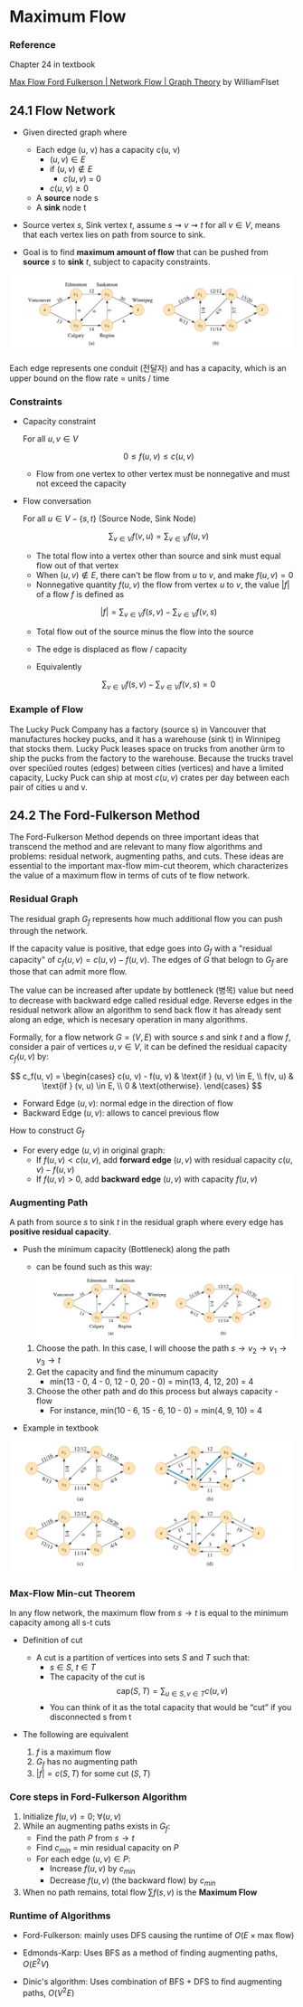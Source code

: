 # Maximum Flow

### Reference

Chapter 24 in textbook

[Max Flow Ford Fulkerson | Network Flow | Graph Theory](https://www.youtube.com/watch?v=LdOnanfc5TM) by WilliamFlset

## 24.1 Flow Network

- Given directed graph where 
    - Each edge (u, v) has a capacity c(u, v)
        - $(u, v) \in E$
        - if $(u, v) \notin E$
            - $c(u, v)$ = 0
        - $c(u, v) \geq 0$
    - A **source** node s
    - A **sink** node t

- Source vertex $s$, Sink vertex $t$, assume $s \rightsquigarrow v \rightsquigarrow t$ for all $v \in V$, means that each vertex lies on path from source to sink.

- Goal is to find **maximum amount of flow** that can be pushed from **source** $s$ to **sink** $t$, subject to capacity constraints.

![Flow Network](../../static/cmpt-307/flow-network.png)

Each edge represents one conduit (전달자) and has a capacity, which is an upper bound on the flow rate = units / time

### Constraints
- Capacity constraint

    For all $u, v \in V$

    $$
    0 \leq f(u, v) \leq c(u, v)
    $$

    - Flow from one vertex to other vertex must be nonnegative and must not exceed the capacity

- Flow conversation

    For all $u \in V - \{s, t\}$ (Source Node, Sink Node)

    $$
    \sum_{v \in V} f(v, u) = \sum_{v \in V} f(u, v)
    $$
    
    - The total flow into a vertex other than source and sink must equal flow out of that vertex
    - When $(u, v) \notin E$, there can't be flow from $u$ to $v$, and make $f(u, v) = 0$
    - Nonnegative quantity $f(u, v)$ the flow from vertex $u$ to $v$, the value $|f|$ of a flow $f$ is defined as

    $$
    |f| = \sum_{v \in V} f(s, v) - \sum_{v \in V} f(v, s)
    $$

    - Total flow out of the source minus the flow into the source
    - The edge is displaced as flow / capacity

    - Equivalently

    $$
    \sum_{v \in V} f(s, v) - \sum_{v \in V} f(v, s) = 0
    $$

### Example of Flow

The Lucky Puck Company has a factory (source s) in Vancouver that manufactures
hockey pucks, and it has a warehouse (sink t) in Winnipeg that stocks them. Lucky
Puck leases space on trucks from another ûrm to ship the pucks from the factory
to the warehouse. Because the trucks travel over speciûed routes (edges) between
cities (vertices) and have a limited capacity, Lucky Puck can ship at most $c(u, v)$
crates per day between each pair of cities u and v.

## 24.2 The Ford-Fulkerson Method

The Ford-Fulkerson Method depends on three important ideas that transcend the method and are relevant to many flow algorithms and problems: residual network, augmenting paths, and cuts. These ideas are essential to the important max-flow mim-cut theorem, which characterizes the value of a maximum flow in terms of cuts of te flow network.

### Residual Graph

The residual graph $G_f$ represents how much additional flow you can push through the network.

If the capacity value is positive, that edge goes into $G_f$ with a "residual capacity" of $c_f(u, v) = c(u, v) - f(u, v)$. The edges of $G$ that belogn to $G_f$ are those that can admit more flow.

The value can be increased after update by bottleneck (병목) value but need to decrease with backward edge called residual edge. Reverse edges in the residual network allow an algorithm to send back flow it has already sent along an edge, which is necesary operation in many algorithms. 

Formally, for a flow network $G = (V, E)$ with source $s$ and sink $t$ and a flow $f$, consider a pair of vertices $u, v \in V$, it can be defined the residual capacity $c_f(u, v)$ by:

$$
c_f(u, v) =
\begin{cases}
c(u, v) - f(u, v) & \text{if } (u, v) \in E, \\
f(v, u) & \text{if } (v, u) \in E, \\
0 & \text{otherwise}.
\end{cases}
$$

- Forward Edge $(u, v)$: normal edge in the direction of flow
- Backward Edge $(u, v)$: allows to cancel previous flow

How to construct $G_f$
- For every edge $(u, v)$ in original graph:
    - If $f(u, v) < c(u, v)$, add **forward edge** $(u ,v)$ with residual capacity $c(u, v) - f(u, v)$
    - If $f(u ,v) > 0$, add **backward edge** $(u ,v)$ with capacity $f(u, v)$

### Augmenting Path

A path from source $s$ to sink $t$ in the residual graph where every edge has **positive residual capacity**.

- Push the minimum capacity (Bottleneck) along the path
    - can be found such as this way:
    ![Flow Network](../../static/cmpt-307/flow-network.png)

    1. Choose the path. In this case, I will choose the path $s \rightarrow v_2 \rightarrow v_1 \rightarrow v_3 \rightarrow t$
    2. Get the capacity and find the minumum capacity
        - min(13 - 0, 4 - 0, 12 - 0, 20 - 0) = min(13, 4, 12, 20) = 4
    3. Choose the other path and do this process but always capacity - flow
        - For instance, min(10 - 6, 15 - 6, 10 - 0) = min(4, 9, 10) = 4
- Example in textbook

![Residual Network](../../static/cmpt-307/residual-graph.png)

### Max-Flow Min-cut Theorem

In any flow network, the maximum flow from $s \rightarrow t$ is equal to the minimum capacity among all s-t cuts

- Definition of cut

    - A cut is a partition of vertices into sets $S$ and $T$ such that:
        - $s \in S$, $t \in T$
        - The capacity of the cut is
        $$
        \text{cap}(S, T) = \sum_{u \in S, v \in T} c(u, v)
        $$
        - You can think of it as the total capacity that would be “cut” if you disconnected s from t

- The following are equivalent
    1. $f$ is a maximum flow
    2. $G_f$ has no augmenting path
    3. $|f| = c(S, T)$ for some cut $(S, T)$

### Core steps in Ford-Fulkerson Algorithm
1. Initialize $f(u, v) = 0;$  $\forall (u, v)$
2. While an augmenting paths exists in $G_f$:
    - Find the path $P$ from $s \rightarrow t$
    - Find $c_{min}$ = min residual capacity on $P$
    - For each edge $(u, v) \in P$:
        - Increase $f(u, v)$ by $c_{min}$
        - Decrease $f(u, v)$ (the backward flow) by $c_{min}$
3. When no path remains, total flow $\sum f(s, v)$ is the **Maximum Flow**

### Runtime of Algorithms

- Ford-Fulkerson: mainly uses DFS causing the runtime of $O(E \times \text{max flow})$

- Edmonds-Karp: Uses BFS as a method of finding augmenting paths, $O(E^2V)$

- Dinic's algorithm: Uses combination of BFS + DFS to find augmenting paths, $O(V^2E)$